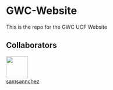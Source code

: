 # GWC-Website
This is the repo for the GWC UCF Website
## Collaborators
[<img src="https://github.com/samsannchez.png" width="60px;"/><br /><sub><a href="https://github.com/samsannchez">samsannchez</a></sub>](https://github.com/samsannchez)
